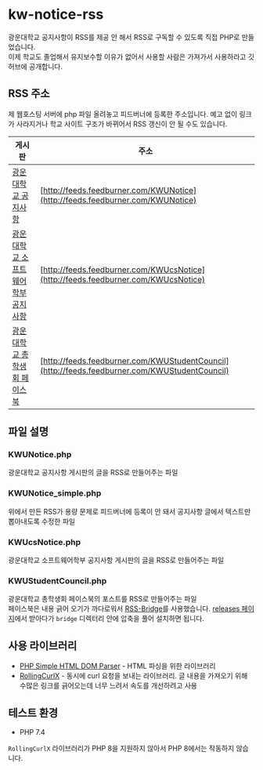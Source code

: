 # kw-notice-rss
광운대학교 공지사항이 RSS를 제공 안 해서 RSS로 구독할 수 있도록 직접 PHP로 만들었습니다.  
이제 학교도 졸업해서 유지보수할 이유가 없어서 사용할 사람은 가져가서 사용하라고 깃허브에 공개합니다.

## RSS 주소
제 웹호스팅 서버에 php 파일 올려놓고 피드버너에 등록한 주소입니다. 예고 없이 링크가 사라지거나 학교 사이트 구조가 바뀌어서 RSS 갱신이 안 될 수도 있습니다.

 게시판 | 주소
 --- | ---
[광운대학교 공지사항](https://www.kw.ac.kr/ko/life/notice.jsp) | [http://feeds.feedburner.com/KWUNotice](http://feeds.feedburner.com/KWUNotice)
[광운대학교 소프트웨어학부 공지사항](https://cs.kw.ac.kr:501/department_office/lecture.php) | [http://feeds.feedburner.com/KWUcsNotice](http://feeds.feedburner.com/KWUcsNotice)
[광운대학교 총학생회 페이스북](https://www.facebook.com/KWUStudentCouncil) | [http://feeds.feedburner.com/KWUStudentCouncil](http://feeds.feedburner.com/KWUStudentCouncil)

## 파일 설명
### KWUNotice.php
광운대학교 공지사항 게시판의 글을 RSS로 만들어주는 파일

### KWUNotice_simple.php
위에서 만든 RSS가 용량 문제로 피드버너에 등록이 안 돼서 공지사항 글에서 텍스트만 뽑아내도록 수정한 파일

### KWUcsNotice.php
광운대학교 소프트웨어학부 공지사항 게시판의 글을 RSS로 만들어주는 파일

### KWUStudentCouncil.php
광운대학교 총학생회 페이스북의 포스트를 RSS로 만들어주는 파일  
페이스북은 내용 긁어 오기가 까다로워서 [RSS-Bridge](https://github.com/RSS-Bridge/rss-bridge)를 사용했습니다. [releases 페이지](https://github.com/RSS-Bridge/rss-bridge/releases)에서 받아다가 `bridge` 디렉터리 안에 압축을 풀어 설치하면 됩니다.

## 사용 라이브러리
* [PHP Simple HTML DOM Parser](https://simplehtmldom.sourceforge.io/) - HTML 파싱을 위한 라이브러리
* [RollingCurlX](https://github.com/marcushat/RollingCurlX) - 동시에 curl 요청을 보내는 라이브러리. 글 내용을 가져오기 위해 수많은 링크를 긁어오는데 너무 느려서 속도를 개선하려고 사용

## 테스트 환경
* PHP 7.4

`RollingCurlX` 라이브러리가 PHP 8을 지원하지 않아서 PHP 8에서는 작동하지 않습니다.

